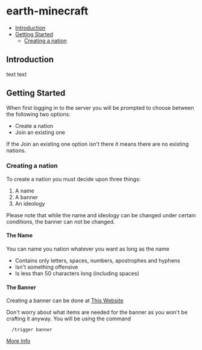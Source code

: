 # earth-minecraft

  * [Introduction](#introduction)
  * [Getting Started](#getting-started)
    * [Creating a nation](#creating-a-nation)
     

## Introduction

text text

## Getting Started

When first logging in to the server you will be prompted to choose 
between the following two options:

* Create a nation
* Join an existing one

If the Join an existing one option isn't there it means there are
no existing nations.

### Creating a nation

To create a nation you must decide upon three things:

1. A name
2. A banner
3. An ideology

Please note that while the name and ideology can be changed under certain conditions,
the banner can not be changed.

#### The Name

You can name you nation whatever you want as long as the name

* Contains only letters, spaces, numbers, apostrophes and hyphens
* Isn't something offensive
* Is less than 50 characters long (including spaces)

#### The Banner

Creating a banner can be done at [This Website](https://minecraft.tools/en/banner.php)

Don't worry about what items are needed for the banner as you won't be crafting it anyway.
You will be using the command

```
  /trigger banner
```
[More Info](#Commands)
